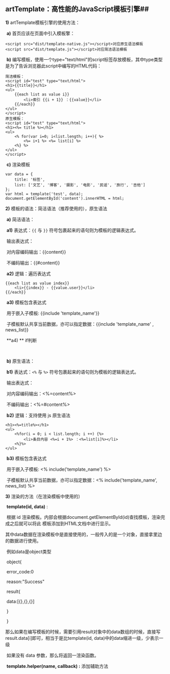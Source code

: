 ## artTemplate：高性能的JavaScript模板引擎## 

**1)** artTemplate模板引擎的使用方法：

​	**a)** 首页应该在页面中引入模板擎：

```
<script src="dist/template-native.js"></script>对应原生语法模板
<script src="dist/template.js"></script>对应简洁语法模板
```

​	**b)** 编写模板，使用一个type="text/html"的script标签存放模板，其中type类型是为了告诉浏览器此script中编写的HTML代码：

```
简洁模板：
<script id="test" type="text/html">
<h1>{{title}}</h1>
<ul>
    {{each list as value i}}
        <li>索引 {{i + 1}} ：{{value}}</li>
    {{/each}}
</ul>
</script>
原生模板：
<script id="test" type="text/html">
<h1><%= title %></h1>
<ul>
    <% for(var i=0; i<list.length; i++){ %> 
        <%= i+1 %> <%= list[i] %>
    <%} %>
</ul>
</script>
```

​	**c)** 渲染模板

```
var data = {
    title: '标签',
    list: ['文艺', '博客', '摄影', '电影', '民谣', '旅行', '吉他']
};
var html = template('test', data);
document.getElementById('content').innerHTML = html;
```

**2)** 模板的语法：简洁语法（推荐使用的），原生语法

​	**a)** 简洁语法：

​		**a1)** 表达式：`{{` 与 `}}` 符号包裹起来的语句则为模板的逻辑表达式。

​		输出表达式：

​			对内容编码输出：{{content}}

​			不编码输出：{{#content}}

​		**a2)** 逻辑：遍历表达式

```
{{each list as value index}}
    <li>{{index}} - {{value.user}}</li>
{{/each}}
```

​		**a3)** 模板包含表达式

​         用于嵌入子模板:  {{include 'template_name'}}

​	 子模板默认共享当前数据，亦可以指定数据：{{include 'template_name' , news_list}}

​		**a4) ** if判断

​	



​	**b)** 原生语法：

​		**b1)** 表达式：`<%` 与 `%>` 符号包裹起来的语句则为模板的逻辑表达式。

​	        输出表达式：

​			对内容编码输出：<%=content%>

​			不编码输出：<%=#content%>

​		**b2)** 逻辑：支持使用 js 原生语法	

```
<h1><%=title%></h1>
<ul>
    <%for(i = 0; i < list.length; i ++) {%>
        <li>条目内容 <%=i + 1%> ：<%=list[i]%></li>
    <%}%>
</ul>
```

​		**b3)** 模板包含表达式

​                用于嵌入子模板:  <% include('template_name') %>

​	        子模板默认共享当前数据，亦可以指定数据：<% include('template_name', news_list) %>

**3)** 渲染的方法（在渲染模板中使用的）

​        **template(id, data)** :

​	        根据 id 渲染模板。内部会根据document.getElementById(id)查找模板，渲染完成之后就可以将此         模板添加到HTML文档中进行显示。

​	        其中data数据在渲染模板中是直接使用的，一般传入的是一个对象，直接拿里边的数据进行使用。

​		例如data是object类型

​		object{

​			error_code:0

​			reason:"Success"

​			result{

​			data:[{},{},{}]

​				}

​			}

​		那么如果在编写模板的时候，需要引用result对象中的data数组的时候，直接写result.data[i]即可，相当于是比template(id, data)中的data缩进一级，少表示一级

​	        如果没有 data 参数，那么将返回一渲染函数。

​        **template.helper(name, callback) :** 添加辅助方法